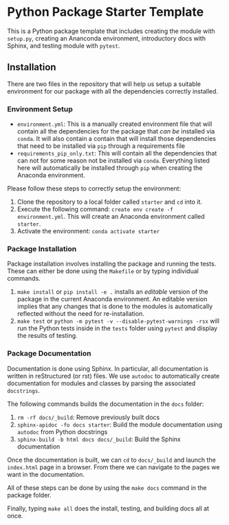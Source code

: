 # Python Package Starter Template

This is a Python package template that includes creating the module with
`setup.py`, creating an Ananconda environment, introductory docs with
Sphinx, and testing module with `pytest`.

## Installation

There are two files in the repository that will help us setup a suitable
environment for our package with all the dependencies correctly
installed.

### Environment Setup

-   `environment.yml`: This is a manually created environment file that
    will contain all the dependencies for the package that *can be*
    installed via `conda`. It will also contain a contain that will
    install those dependencies that need to be installed via `pip`
    through a requirements file
-   `requirements_pip_only.txt`: This will contain all the dependencies
    that can not for some reason not be installed via `conda`.
    Everything listed here will automatically be installed through `pip`
    when creating the Anaconda environment.

Please follow these steps to correctly setup the environment:

1.  Clone the repository to a local folder called `starter` and `cd`
    into it.
2.  Execute the following command:
    `create env create -f environment.yml`. This will create an Anaconda
    environment called `starter`.
3.  Activate the environment: `conda activate starter`

### Package Installation

Package installation involves installing the package and running the
tests. These can either be done using the `Makefile` or by typing
individual commands.

1.  `make install` or `pip install -e .` installs an *editable* version
    of the package in the current Anaconda environment. An editable
    version implies that any changes that is done to the modules is
    automatically reflected without the need for re-installation.
2.  `make test` or `python -m pytest -v --disable-pytest-warnings -rsx`
    will run the Python tests inside in the `tests` folder using
    `pytest` and display the results of testing.

### Package Documentation

Documentation is done using Sphinx. In particular, all documentation is
written in reStructured (or rst) files. We use `autodoc` to
automatically create documentation for modules and classes by parsing
the associated `docstrings`.

The following commands builds the documentation in the `docs` folder:

1.  `rm -rf docs/_build`: Remove previously built docs
2.  `sphinx-apidoc -fo docs starter`: Build the module documentation
    using `autodoc` from Python docstrings
3.  `sphinx-build -b html docs docs/_build`: Build the Sphinx
    documentation

Once the documentation is built, we can `cd` to `docs/_build` and launch
the `index.html` page in a browser. From there we can navigate to the
pages we want in the documentation.

All of these steps can be done by using the `make docs` command in the
package folder.

Finally, typing `make all` does the install, testing, and building docs
all at once.
